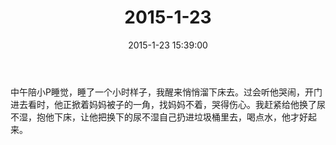 ﻿---
title: '2015-1-23'
date: 2015-1-23 15:39:00
tags:
categories: 爸爸
---
中午陪小P睡觉，睡了一个小时样子，我醒来悄悄溜下床去。过会听他哭闹，开门进去看时，他正掀着妈妈被子的一角，找妈妈不着，哭得伤心。我赶紧给他换了尿不湿，抱他下床，让他把换下的尿不湿自己扔进垃圾桶里去，喝点水，他才好起来。 ​​​​ 